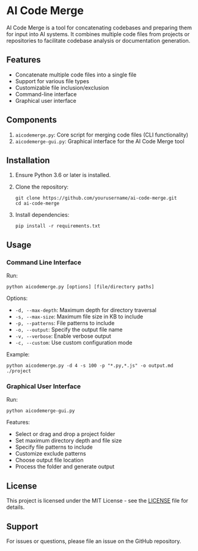 # AI Code Merge

AI Code Merge is a tool for concatenating codebases and preparing them for input into AI systems. It combines multiple code files from projects or repositories to facilitate codebase analysis or documentation generation.

## Features

- Concatenate multiple code files into a single file
- Support for various file types
- Customizable file inclusion/exclusion
- Command-line interface
- Graphical user interface

## Components

1. `aicodemerge.py`: Core script for merging code files (CLI functionality)
2. `aicodemerge-gui.py`: Graphical interface for the AI Code Merge tool

## Installation

1. Ensure Python 3.6 or later is installed.

2. Clone the repository:
   ```
   git clone https://github.com/yourusername/ai-code-merge.git
   cd ai-code-merge
   ```

3. Install dependencies:
   ```
   pip install -r requirements.txt
   ```

## Usage

### Command Line Interface

Run:

```
python aicodemerge.py [options] [file/directory paths]
```

Options:
- `-d, --max-depth`: Maximum depth for directory traversal
- `-s, --max-size`: Maximum file size in KB to include
- `-p, --patterns`: File patterns to include
- `-o, --output`: Specify the output file name
- `-v, --verbose`: Enable verbose output
- `-c, --custom`: Use custom configuration mode

Example:
```
python aicodemerge.py -d 4 -s 100 -p "*.py,*.js" -o output.md ./project
```

### Graphical User Interface

Run:
```
python aicodemerge-gui.py
```

Features:
- Select or drag and drop a project folder
- Set maximum directory depth and file size
- Specify file patterns to include
- Customize exclude patterns
- Choose output file location
- Process the folder and generate output

## License

This project is licensed under the MIT License - see the [LICENSE](LICENSE) file for details.

## Support

For issues or questions, please file an issue on the GitHub repository.
